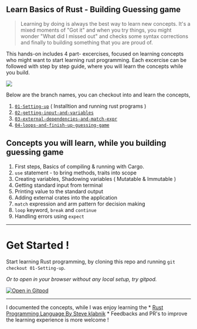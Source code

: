 ## Learn Basics of Rust - Building Guessing game

>Learning by doing is always the best way to learn new concepts. It's a mixed moments of "Got it" and when you try things, you might wonder "What did I missed out" and checks some syntax corrections and finally to building something that you are proud of.

This hands-on includes 4 part- excercises, focused on learning concepts who might want to start learning rust programming.
Each excercise can be followed with step by step guide, where you will learn the concepts while you build.

![](https://repository-images.githubusercontent.com/305018948/d27e3f080-118e-11eb-8dff-14791d917f36)

Below are the branch names, you can checkout into and learn the concepts,
1. [`01-Setting-up`](https://github.com/krtkeyan/Rust-Learning-Basics-01-Guessing-game/tree/01-Setting-up) ( Installtion and running rust programs )
2. [`02-getting-input-and-variables`](https://github.com/krtkeyan/Rust-Learning-Basics-01-Guessing-game/tree/02-getting-input-and-variables)
3. [`03-external-dependencies-and-match-expr`](https://github.com/krtkeyan/Rust-Learning-Basics-01-Guessing-game/tree/03-external-dependencies-and-match-expr)
4. [`04-loops-and-finish-up-guessing-game`](https://github.com/krtkeyan/Rust-Learning-Basics-01-Guessing-game/tree/04-loops-and-finish-up-guessing-game)

## Concepts you will learn, while you building guessing game

1. First steps, Basics of compiling & running with Cargo.
2. `use` statement - to bring methods, traits into scope
3. Creating variables, Shadowing variables ( Mutatable & Immutable )
4. Getting standard input from terminal
5. Printing value to the standard output
6. Adding external crates into the application
7. `match` expression and arm pattern for decision making
8. `loop` keyword, `break` and `continue`
9. Handling errors using `expect`


---
# Get Started !

Start learning Rust programming, by cloning this repo and running `git checkout 01-Setting-up`.

*Or to open in your browser without any local setup, try gitpod.*

[![Open in Gitpod](https://gitpod.io/button/open-in-gitpod.svg)](https://gitpod.io/#https://github.com/krtkeyan/Rust-Learning-Basics-01-Guessing-game/tree/01-Setting-up)

---

I documented the concepts, while I was enjoy learning the * [Rust Programming Language By Steve klabnik](https://doc.rust-lang.org/book/title-page.html) *
Feedbacks and PR's to improve the learning experience is more welcome !

